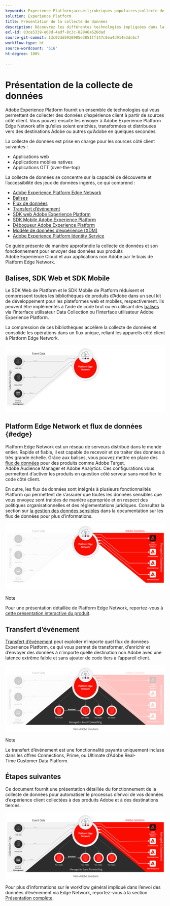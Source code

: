 ```yaml
---
keywords: Experience Platform;accueil;rubriques populaires;collecte de données;lancement;sdk web
solution: Experience Platform
title: Présentation de la collecte de données
description: Découvrez les différentes technologies impliquées dans la collecte de données relatives aux expériences client dans Adobe Experience Platform.
exl-id: 03ce5339-e68d-4adf-8c3c-82846a626dad
source-git-commit: 13c02dd5930905e3851ff147c0ea4d914e3dc6c7
workflow-type: ht
source-wordcount: '516'
ht-degree: 100%

---
```


# Présentation de la collecte de données

Adobe Experience Platform fournit un ensemble de technologies qui vous permettent de collecter des données d’expérience client à partir de sources côté client. Vous pouvez ensuite les envoyer à Adobe Experience Platform Edge Network afin qu’elles soient enrichies, transformées et distribuées vers des destinations Adobe ou autres qu’Adobe en quelques secondes.

La collecte de données est prise en charge pour les sources côté client suivantes :

* Applications web
* Applications mobiles natives
* Applications OTT (over-the-top)

La collecte de données se concentre sur la capacité de découverte et l’accessibilité des jeux de données ingérés, ce qui comprend :

* [Adobe Experience Platform Edge Network](https://experienceleague.adobe.com/docs/web-sdk-learn/tutorials/introduction-to-web-sdk-and-edge-network.html?lang=fr)
* [Balises](../tags/home.md)
* [Flux de données](../edge/datastreams/overview.md)
* [Transfert d’événement](../tags/ui/event-forwarding/overview.md)
* [SDK web Adobe Experience Platform](../edge/home.md)
* [ SDK Mobile Adobe Experience Platform](https://aep-sdks.gitbook.io/docs/)
* [Débogueur Adobe Experience Platform](https://chrome.google.com/webstore/detail/adobe-experience-platform/bfnnokhpnncpkdmbokanobigaccjkpob?hl=fr)
* [Modèle de données d’expérience (XDM)](../xdm/home.md)
* [Adobe Experience Platform Identity Service](../identity-service/home.md)

Ce guide présente de manière approfondie la collecte de données et son fonctionnement pour envoyer des données aux produits Adobe Experience Cloud et aux applications non Adobe par le biais de Platform Edge Network.

## Balises, SDK Web et SDK Mobile

Le SDK Web de Platform et le SDK Mobile de Platform réduisent et compressent toutes les bibliothèques de produits d’Adobe dans un seul kit de développement pour les plateformes web et mobiles, respectivement. Ils peuvent être implémentés à l’aide de code brut ou en utilisant des [balises](../tags/home.md) via l’interface utilisateur Data Collection ou l’interface utilisateur Adobe Experience Platform.

La compression de ces bibliothèques accélère la collecte de données et consolide les opérations dans un flux unique, reliant les appareils côté client à Platform Edge Network.

![Balises, SDK Web, SDK Mobile](./images/home/tags-sdks.png)

## Platform Edge Network et flux de données {#edge}

Platform Edge Network est un réseau de serveurs distribué dans le monde entier. Rapide et fiable, il est capable de recevoir et de traiter des données à très grande échelle. Grâce aux balises, vous pouvez mettre en place des [flux de données](../edge/datastreams/overview.md) pour des produits comme Adobe Target, Adobe Audience Manager et Adobe Analytics. Ces configurations vous permettent d‘activer les produits en question côté serveur sans modifier le code côté client.

En outre, les flux de données sont intégrés à plusieurs fonctionnalités Platform qui permettent de s’assurer que toutes les données sensibles que vous envoyez sont traitées de manière appropriée et en respect des politiques organisationnelles et des réglementations juridiques. Consultez la section sur [la gestion des données sensibles](../edge/datastreams/overview.md#sensitive) dans la documentation sur les flux de données pour plus d’informations.

![Solutions de flux de données et d’Adobe](./images/home/adobe-solutions.png)

>[!NOTE]
>
>Pour une présentation détaillée de Platform Edge Network, reportez-vous à [cette présentation interactive du produit](https://adobe-ideacloud.forgedx.com/adobe-adobe-edge-collection/adobe-experience-edge/public/mx?SUID=hgb1a48ICSCpbM6MzBYHbxnsh9DgjUy1).

## Transfert d’événement

[Transfert d’événement](../tags/ui/event-forwarding/overview.md) peut exploiter n’importe quel flux de données Experience Platform, ce qui vous permet de transformer, d’enrichir et d’envoyer des données à n’importe quelle destination non Adobe avec une latence extrême faible et sans ajouter de code tiers à l’appareil client.

![Transfert d’événement](./images/home/event-forwarding.png)

>[!NOTE]
>
>Le transfert d’événement est une fonctionnalité payante uniquement incluse dans les offres Connections, Prime, ou Ultimate d’Adobe Real-Time Customer Data Platform.

## Étapes suivantes

Ce document fournit une présentation détaillée du fonctionnement de la collecte de données pour automatiser le processus d’envoi de vos données d’expérience client collectées à des produits Adobe et à des destinations tierces.

![Framework de collecte de données](./images/home/collection.png)

Pour plus d’informations sur le workflow général impliqué dans l’envoi des données d’événement via Edge Network, reportez-vous à la section [Présentation complète](./e2e.md).
